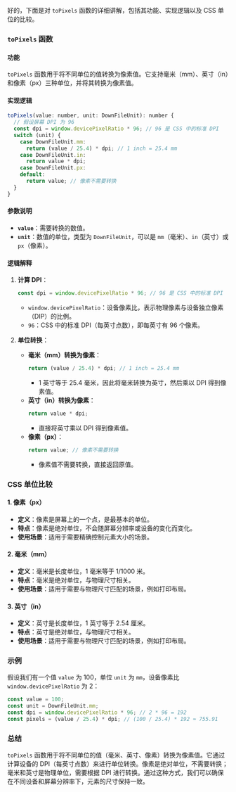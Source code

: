 好的，下面是对 `toPixels` 函数的详细讲解，包括其功能、实现逻辑以及 CSS 单位的比较。

### `toPixels` 函数

#### 功能
`toPixels` 函数用于将不同单位的值转换为像素值。它支持毫米（mm）、英寸（in）和像素（px）三种单位，并将其转换为像素值。

#### 实现逻辑
```javascript
toPixels(value: number, unit: DownFileUnit): number {
  // 假设屏幕 DPI 为 96
  const dpi = window.devicePixelRatio * 96; // 96 是 CSS 中的标准 DPI
  switch (unit) {
    case DownFileUnit.mm:
      return (value / 25.4) * dpi; // 1 inch = 25.4 mm
    case DownFileUnit.in:
      return value * dpi;
    case DownFileUnit.px:
    default:
      return value; // 像素不需要转换
  }
}
```

#### 参数说明
- **`value`**：需要转换的数值。
- **`unit`**：数值的单位，类型为 `DownFileUnit`，可以是 `mm`（毫米）、`in`（英寸）或 `px`（像素）。

#### 逻辑解释
1. **计算 DPI**：
   ```javascript
   const dpi = window.devicePixelRatio * 96; // 96 是 CSS 中的标准 DPI
   ```
   - `window.devicePixelRatio`：设备像素比，表示物理像素与设备独立像素（DIP）的比例。
   - `96`：CSS 中的标准 DPI（每英寸点数），即每英寸有 96 个像素。

2. **单位转换**：
   - **毫米（mm）转换为像素**：
     ```javascript
     return (value / 25.4) * dpi; // 1 inch = 25.4 mm
     ```
     - 1 英寸等于 25.4 毫米，因此将毫米转换为英寸，然后乘以 DPI 得到像素值。
   - **英寸（in）转换为像素**：
     ```javascript
     return value * dpi;
     ```
     - 直接将英寸乘以 DPI 得到像素值。
   - **像素（px）**：
     ```javascript
     return value; // 像素不需要转换
     ```
     - 像素值不需要转换，直接返回原值。

### CSS 单位比较

#### 1. 像素（px）
- **定义**：像素是屏幕上的一个点，是最基本的单位。
- **特点**：像素是绝对单位，不会随屏幕分辨率或设备的变化而变化。
- **使用场景**：适用于需要精确控制元素大小的场景。

#### 2. 毫米（mm）
- **定义**：毫米是长度单位，1 毫米等于 1/1000 米。
- **特点**：毫米是绝对单位，与物理尺寸相关。
- **使用场景**：适用于需要与物理尺寸匹配的场景，例如打印布局。

#### 3. 英寸（in）
- **定义**：英寸是长度单位，1 英寸等于 2.54 厘米。
- **特点**：英寸是绝对单位，与物理尺寸相关。
- **使用场景**：适用于需要与物理尺寸匹配的场景，例如打印布局。

### 示例

假设我们有一个值 `value` 为 100，单位 `unit` 为 `mm`，设备像素比 `window.devicePixelRatio` 为 2：

```javascript
const value = 100;
const unit = DownFileUnit.mm;
const dpi = window.devicePixelRatio * 96; // 2 * 96 = 192
const pixels = (value / 25.4) * dpi; // (100 / 25.4) * 192 ≈ 755.91
```

### 总结

`toPixels` 函数用于将不同单位的值（毫米、英寸、像素）转换为像素值。它通过计算设备的 DPI（每英寸点数）来进行单位转换。像素是绝对单位，不需要转换；毫米和英寸是物理单位，需要根据 DPI 进行转换。通过这种方式，我们可以确保在不同设备和屏幕分辨率下，元素的尺寸保持一致。
